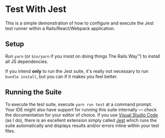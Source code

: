 # Test With Jest

This is a simple demonstration of how to configure and execute the Jest test runner within a Rails/React/Webpack application.

## Setup

Run `yarn` (or `bin/yarn` if you insist on doing things The Rails Way™) to install all JS dependencies.

If you intend **only** to run the Jest suite, it's really not necessary to run `bundle install`, but you can if it makes you feel better.

## Running the Suite

To execute the test suite, execute `yarn run test` at a command prompt. Your IDE might also have support for running this suite internally — check the documentation for your editor of choice. If you use [Visual Studio Code](https://code.visualstudio.com/) (as I do), there is an excellent extension simply called [Jest](https://marketplace.visualstudio.com/items?itemName=Orta.vscode-jest) which runs the suite automatically and displays results and/or errors inline within your test files.